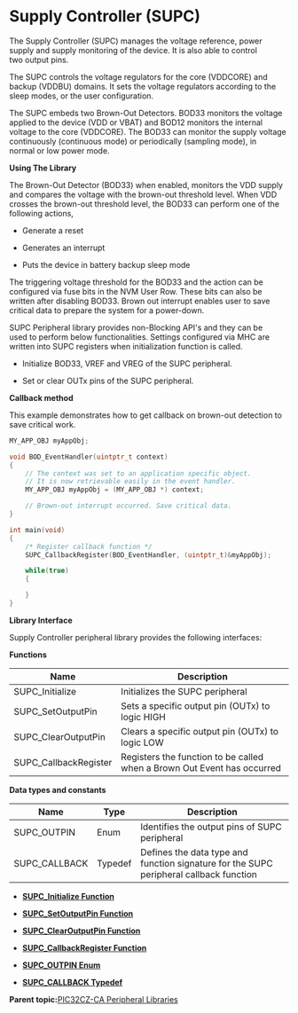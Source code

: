 # Supply Controller \(SUPC\)

The Supply Controller \(SUPC\) manages the voltage reference, power<br />supply and supply monitoring of the device. It is also able to control<br />two output pins.

The SUPC controls the voltage regulators for the core \(VDDCORE\) and<br />backup \(VDDBU\) domains. It sets the voltage regulators according to the<br />sleep modes, or the user configuration.

The SUPC embeds two Brown-Out Detectors. BOD33 monitors the voltage<br />applied to the device \(VDD or VBAT\) and BOD12 monitors the internal<br />voltage to the core \(VDDCORE\). The BOD33 can monitor the supply voltage<br />continuously \(continuous mode\) or periodically \(sampling mode\), in<br />normal or low power mode.

**Using The Library**

The Brown-Out Detector \(BOD33\) when enabled, monitors the VDD supply<br />and compares the voltage with the brown-out threshold level. When VDD<br />crosses the brown-out threshold level, the BOD33 can perform one of the<br />following actions,

-   Generate a reset

-   Generates an interrupt

-   Puts the device in battery backup sleep mode


The triggering voltage threshold for the BOD33 and the action can be<br />configured via fuse bits in the NVM User Row. These bits can also be<br />written after disabling BOD33. Brown out interrupt enables user to save<br />critical data to prepare the system for a power-down.

SUPC Peripheral library provides non-Blocking API's and they can be<br />used to perform below functionalities. Settings configured via MHC are<br />written into SUPC registers when initialization function is called.

-   Initialize BOD33, VREF and VREG of the SUPC peripheral.

-   Set or clear OUTx pins of the SUPC peripheral.


**Callback method**

This example demonstrates how to get callback on brown-out detection to<br />save critical work.

```c
MY_APP_OBJ myAppObj;

void BOD_EventHandler(uintptr_t context)
{
    // The context was set to an application specific object.
    // It is now retrievable easily in the event handler.
    MY_APP_OBJ myAppObj = (MY_APP_OBJ *) context;

    // Brown-out interrupt occurred. Save critical data.
}

int main(void)
{
    /* Register callback function */
    SUPC_CallbackRegister(BOD_EventHandler, (uintptr_t)&myAppObj);

    while(true)
    {

    }
}
```

**Library Interface**

Supply Controller peripheral library provides the following interfaces:

**Functions**

|Name|Description|
|----|-----------|
|SUPC\_Initialize|Initializes the SUPC peripheral|
|SUPC\_SetOutputPin|Sets a specific output pin \(OUTx\) to logic HIGH|
|SUPC\_ClearOutputPin|Clears a specific output pin \(OUTx\) to logic LOW|
|SUPC\_CallbackRegister|Registers the function to be called when a Brown Out Event has occurred|

**Data types and constants**

|Name|Type|Description|
|----|----|-----------|
|SUPC\_OUTPIN|Enum|Identifies the output pins of SUPC peripheral|
|SUPC\_CALLBACK|Typedef|Defines the data type and function signature for the SUPC peripheral callback function|

-   **[SUPC\_Initialize Function](GUID-D18356A1-3487-41FC-A6AA-5E425483A02C.md)**  

-   **[SUPC\_SetOutputPin Function](GUID-CDB719FA-2ED6-4A8E-A955-92DF1DBB1706.md)**  

-   **[SUPC\_ClearOutputPin Function](GUID-8F52D2BD-6421-4FF7-A4FD-D908E4C4F686.md)**  

-   **[SUPC\_CallbackRegister Function](GUID-9DDB551B-8196-4BD4-8E80-9F9FD071D4A1.md)**  

-   **[SUPC\_OUTPIN Enum](GUID-140606A3-FD67-4ED2-9726-4BBA4755F5D2.md)**  

-   **[SUPC\_CALLBACK Typedef](GUID-4EE9E59D-17BD-485D-8EEA-8B7B0827BAE2.md)**  


**Parent topic:**[PIC32CZ-CA Peripheral Libraries](GUID-7EAC3718-3D58-4007-AB2A-A0E3C167A2DF.md)

